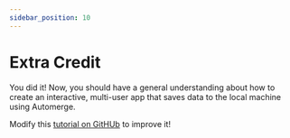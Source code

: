 ```yaml
---
sidebar_position: 10
---
```

# Extra Credit

You did it! Now, you should have a general understanding about how to create an interactive, multi-user app that saves data to the local machine using Automerge. 

Modify this [tutorial on GitHUb](https://github.com/automerge/docs) to improve it!